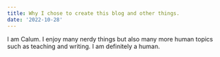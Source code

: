 ```yaml
---
title: Why I chose to create this blog and other things.
date: '2022-10-28'
---
```


I am Calum. I enjoy many nerdy things but also many more human topics such as teaching and writing. I am definitely a human.

